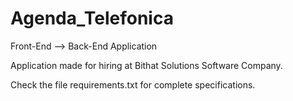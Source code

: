 # Agenda_Telefonica
Front-End --> Back-End Application

Application made for hiring at Bithat Solutions Software Company.

Check the file requirements.txt for complete specifications.


